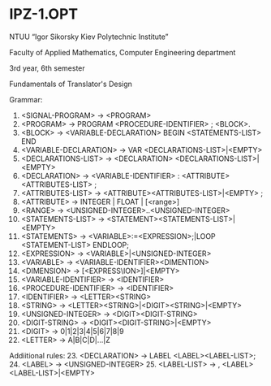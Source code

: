 # IPZ-1.OPT
NTUU “Igor Sikorsky Kiev Polytechnic Institute”

Faculty of Applied Mathematics, Computer Engineering department

3rd year, 6th semester

Fundamentals of Translator's Design


Grammar:
1. \<SIGNAL-PROGRAM> -> \<PROGRAM>
2. \<PROGRAM> -> PROGRAM \<PROCEDURE-IDENTIFIER> ; \<BLOCK>.
3. \<BLOCK> -> \<VARIABLE-DECLARATION> BEGIN \<STATEMENTS-LIST> END
4. \<VARIABLE-DECLARATION> -> VAR \<DECLARATIONS-LIST>|\<EMPTY>
5. \<DECLARATIONS-LIST> -> \<DECLARATION> \<DECLARATIONS-LIST>|\<EMPTY>
6. \<DECLARATION> -> \<VARIABLE-IDENTIFIER> : \<ATTRIBUTE>\<ATTRIBUTES-LIST> ;
7. \<ATTRIBUTES-LIST> -> \<ATTRIBUTE>\<ATTRIBUTES-LIST>|\<EMPTY> ;
8. \<ATTRIBUTE> -> INTEGER | FLOAT | [\<range>] 
9. \<RANGE> -> \<UNSIGNED-INTEGER>..\<UNSIGNED-INTEGER>
10. \<STATEMENTS-LIST> -> \<STATEMENT>\<STATEMENTS-LIST>|\<EMPTY>
11. \<STATEMENTS> -> \<VARIABLE>:=\<EXPRESSION>;|LOOP \<STATEMENT-LIST> ENDLOOP;
12. \<EXPRESSION> -> \<VARIABLE>|\<UNSIGNED-INTEGER>
13. \<VARIABLE> -> \<VARIABLE-IDENTIFIER>\<DIMENTION>
14. \<DIMENSION> -> [\<EXPRESS\ION>]|\<EMPTY>
15. \<VARIABLE-IDENTIFIER> -> \<IDENTIFIER>
16. \<PROCEDURE-IDENTIFIER> -> \<IDENTIFIER>
17. \<IDENTIFIER> -> \<LETTER>\<STRING>
18. \<STRING> -> \<LETTER>\<STRING>|\<DIGIT>\<STRING>|\<EMPTY>
19. \<UNSIGNED-INTEGER> -> \<DIGIT>\<DIGIT-STRING>
20. \<DIGIT-STRING> -> \<DIGIT>\<DIGIT-STRING>|\<EMPTY>
21. \<DIGIT> -> 0|1|2|3|4|5|6|7|8|9
22. \<LETTER> -> A|B|C|D|...|Z

Addiitional rules:
23. \<DECLARATION> -> LABEL \<LABEL>\<LABEL-LIST>;
24. \<LABEL> -> \<UNSIGNED-INTEGER>
25. \<LABEL-LIST> -> , \<LABEL>\<LABEL-LIST>|\<EMPTY>

